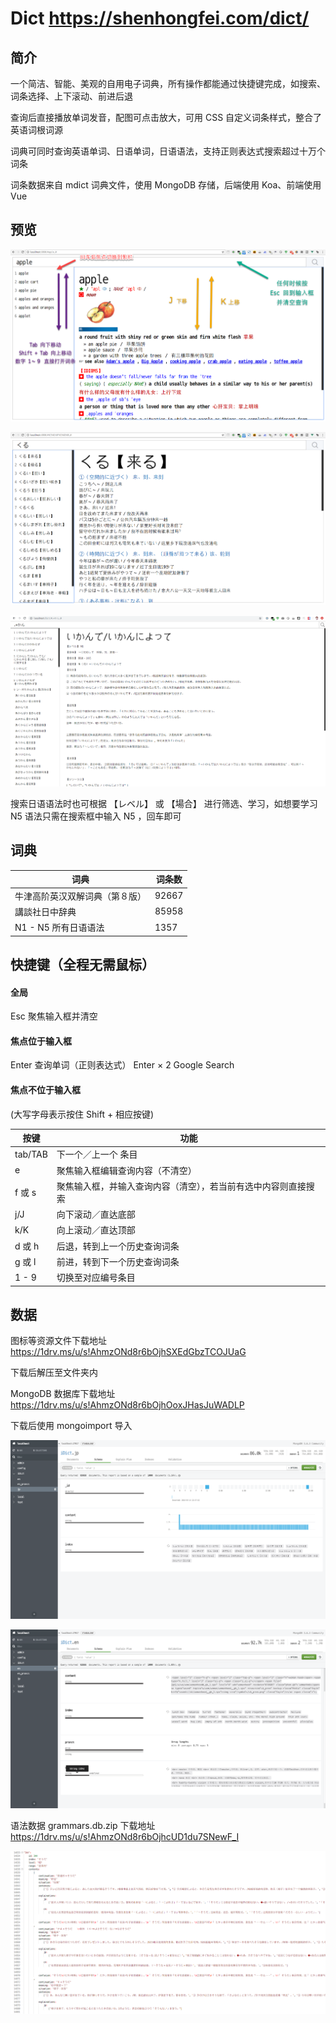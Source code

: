# Dict  https://shenhongfei.com/dict/

## 简介

一个简洁、智能、美观的自用电子词典，所有操作都能通过快捷键完成，如搜索、词条选择、上下滚动、前进后退

查询后直接播放单词发音，配图可点击放大，可用 CSS 自定义词条样式，整合了英语词根词源

词典可同时查询英语单词、日语单词，日语语法，支持正则表达式搜索超过十万个词条

词条数据来自 mdict 词典文件，使用 MongoDB 存储，后端使用 Koa、前端使用 Vue

## 预览

![2](demo/2.png)

![1](demo/1.png)

![3](demo/3.png)

搜索日语语法时也可根据 【レベル】 或 【場合】 进行筛选、学习，如想要学习 N5 语法只需在搜索框中输入 N5 ，回车即可

## 词典

| 词典                           | 词条数 |
| ------------------------------ | ------ |
| 牛津高阶英汉双解词典（第８版） | 92667  |
| 講談社日中辞典                 | 85958  |
| N1 - N5 所有日语语法           | 1357   |

## 快捷键（全程无需鼠标）

#### 全局

Esc 聚焦输入框并清空

#### 焦点位于输入框

Enter       查询单词（正则表达式）
Enter × 2   Google Search

#### 焦点不位于输入框

(大写字母表示按住 Shift + 相应按键)

| 按键    | 功能                                                           |
| ------- | -------------------------------------------------------------- |
| tab/TAB | 下一个／上一个 条目                                            |
| e       | 聚焦输入框编辑查询内容（不清空）                               |
| f 或 s  | 聚焦输入框，并输入查询内容（清空），若当前有选中内容则直接搜索 |
| j/J     | 向下滚动／直达底部                                             |
| k/K     | 向上滚动／直达顶部                                             |
| d 或 h  | 后退，转到上一个历史查询词条                                   |
| g 或 l  | 前进，转到下一个历史查询词条                                   |
| 1 - 9   | 切换至对应编号条目                                             |

## 数据

图标等资源文件下载地址 https://1drv.ms/u/s!AhmzONd8r6bOjhSXEdGbzTCOJUaG

下载后解压至文件夹内



MongoDB 数据库下载地址 https://1drv.ms/u/s!AhmzONd8r6bOjhOoxJHasJuWADLP

下载后使用 mongoimport 导入

![MongoDB](demo/mongodb-01.png)

![MongoDB](demo/mongodb-02.png)



语法数据 grammars.db.zip 下载地址 https://1drv.ms/u/s!AhmzONd8r6bOjhcUD1du7SNewF_I

![grammars.png](demo/grammars.png)
